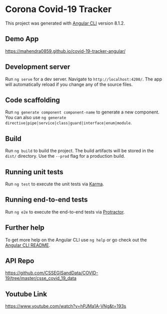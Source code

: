 # Corona Covid-19 Tracker

This project was generated with [Angular CLI](https://github.com/angular/angular-cli) version 8.1.2.

## Demo App

https://mahendra0859.github.io/covid-19-tracker-angular/

## Development server

Run `ng serve` for a dev server. Navigate to `http://localhost:4200/`. The app will automatically reload if you change any of the source files.

## Code scaffolding

Run `ng generate component component-name` to generate a new component. You can also use `ng generate directive|pipe|service|class|guard|interface|enum|module`.

## Build

Run `ng build` to build the project. The build artifacts will be stored in the `dist/` directory. Use the `--prod` flag for a production build.

## Running unit tests

Run `ng test` to execute the unit tests via [Karma](https://karma-runner.github.io).

## Running end-to-end tests

Run `ng e2e` to execute the end-to-end tests via [Protractor](http://www.protractortest.org/).

## Further help

To get more help on the Angular CLI use `ng help` or go check out the [Angular CLI README](https://github.com/angular/angular-cli/blob/master/README.md).

## API Repo

https://github.com/CSSEGISandData/COVID-19/tree/master/csse_covid_19_data

## Youtube Link

https://www.youtube.com/watch?v=hPJMa1A-VNg&t=193s
